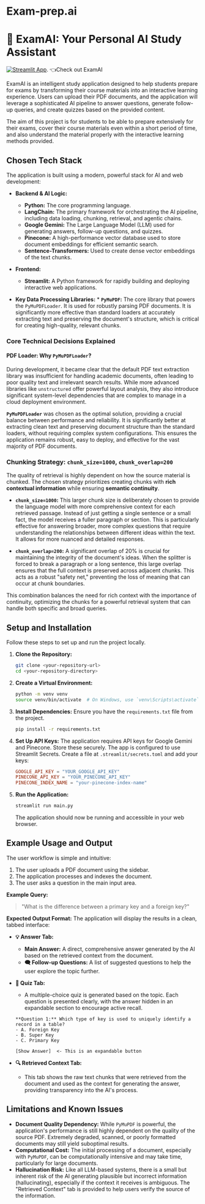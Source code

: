 # Exam-prep.ai
# 🤖 ExamAI: Your Personal AI Study Assistant

[![Streamlit App](https://static.streamlit.io/badges/streamlit_badge_black_white.svg)](https://exam-prepai.streamlit.app/).  👈Check out ExamAI

ExamAI is an intelligent study application designed to help students prepare for exams by transforming their course materials into an interactive learning experience. Users can upload their PDF documents, and the application will leverage a sophisticated AI pipeline to answer questions, generate follow-up queries, and create quizzes based on the provided content.

The aim of this project is for students to be able to prepare extensively for their exams, cover their course materials even within a short period of time, and also understand the material properly with the interactive learning methods provided.

## Chosen Tech Stack

The application is built using a modern, powerful stack for AI and web development:

*   **Backend & AI Logic:**
    *   **Python:** The core programming language.
    *   **LangChain:** The primary framework for orchestrating the AI pipeline, including data loading, chunking, retrieval, and agentic chains.
    *   **Google Gemini:** The Large Language Model (LLM) used for generating answers, follow-up questions, and quizzes.
    *   **Pinecone:** A high-performance vector database used to store document embeddings for efficient semantic search.
    *   **Sentence-Transformers:** Used to create dense vector embeddings of the text chunks.
*   **Frontend:**
    *   **Streamlit:** A Python framework for rapidly building and deploying interactive web applications.
  
  *   **Key Data Processing Libraries:**
    *   **`PyMuPDF`:** The core library that powers the `PyMuPDFLoader`. It is used for robustly parsing PDF documents. It is significantly more effective than standard loaders at accurately extracting text and preserving the document's structure, which is critical for creating high-quality, relevant chunks.
    

### Core Technical Decisions Explained

#### PDF Loader: Why `PyMuPDFLoader`?

During development, it became clear that the default PDF text extraction library was insufficient for handling academic documents, often leading to poor quality text and irrelevant search results. While more advanced libraries like `unstructured` offer powerful layout analysis, they also introduce significant system-level dependencies that are complex to manage in a cloud deployment environment.

**`PyMuPDFLoader`** was chosen as the optimal solution, providing a crucial balance between performance and reliability. It is significantly better at extracting clean text and preserving document structure than the standard loaders, without requiring complex system configurations. This ensures the application remains robust, easy to deploy, and effective for the vast majority of PDF documents.


### Chunking Strategy: `chunk_size=1000`, `chunk_overlap=200`

The quality of retrieval is highly dependent on how the source material is chunked. The chosen strategy prioritizes creating chunks with **rich contextual information** while ensuring **semantic continuity**.

*   **`chunk_size=1000`:** This larger chunk size is deliberately chosen to provide the language model with more comprehensive context for each retrieved passage. Instead of just getting a single sentence or a small fact, the model receives a fuller paragraph or section. This is particularly effective for answering broader, more complex questions that require understanding the relationships between different ideas within the text. It allows for more nuanced and detailed responses.

*   **`chunk_overlap=200`:** A significant overlap of 20% is crucial for maintaining the integrity of the document's ideas. When the splitter is forced to break a paragraph or a long sentence, this large overlap ensures that the full context is preserved across adjacent chunks. This acts as a robust "safety net," preventing the loss of meaning that can occur at chunk boundaries.

This combination balances the need for rich context with the importance of continuity, optimizing the chunks for a powerful retrieval system that can handle both specific and broad queries.


## Setup and Installation

Follow these steps to set up and run the project locally.

1.  **Clone the Repository:**
    ```bash
    git clone <your-repository-url>
    cd <your-repository-directory>
    ```

2.  **Create a Virtual Environment:**
    ```bash
    python -m venv venv
    source venv/bin/activate  # On Windows, use `venv\Scripts\activate`
    ```

3.  **Install Dependencies:**
    Ensure you have the `requirements.txt` file from the project.
    ```bash
    pip install -r requirements.txt
    ```
    

4.  **Set Up API Keys:**
    The application requires API keys for Google Gemini and Pinecone. Store these securely. The app is configured to use Streamlit Secrets. Create a file at `.streamlit/secrets.toml` and add your keys:
    ```toml
    GOOGLE_API_KEY = "YOUR_GOOGLE_API_KEY"
    PINECONE_API_KEY = "YOUR_PINECONE_API_KEY"
    PINECONE_INDEX_NAME = "your-pinecone-index-name"
    ```

5.  **Run the Application:**
    ```bash
    streamlit run main.py
    ```
    The application should now be running and accessible in your web browser.

## Example Usage and Output

The user workflow is simple and intuitive:

1.  The user uploads a PDF document using the sidebar.
2.  The application processes and indexes the document.
3.  The user asks a question in the main input area.

**Example Query:**
> "What is the difference between a primary key and a foreign key?"

**Expected Output Format:**
The application will display the results in a clean, tabbed interface:

*   **💡 Answer Tab:**
    *   **Main Answer:** A direct, comprehensive answer generated by the AI based on the retrieved context from the document.
    *   **🗨️ Follow-up Questions:** A list of suggested questions to help the user explore the topic further.

*   **📝 Quiz Tab:**
    *   A multiple-choice quiz is generated based on the topic. Each question is presented clearly, with the answer hidden in an expandable section to encourage active recall.
    ```
    **Question 1:** Which type of key is used to uniquely identify a record in a table?
    - A. Foreign Key
    - B. Super Key
    - C. Primary Key
    
    [Show Answer]  <- This is an expandable button
    ```

*   **🔍 Retrieved Context Tab:**
    *   This tab shows the raw text chunks that were retrieved from the document and used as the context for generating the answer, providing transparency into the AI's process.

## Limitations and Known Issues

*   **Document Quality Dependency:** While `PyMuPDF` is powerful, the application's performance is still highly dependent on the quality of the source PDF. Extremely degraded, scanned, or poorly formatted documents may still yield suboptimal results.
*   **Computational Cost:** The initial processing of a document, especially with `PyMuPDF`, can be computationally intensive and may take time, particularly for large documents.
*   **Hallucination Risk:** Like all LLM-based systems, there is a small but inherent risk of the AI generating plausible but incorrect information (hallucinating), especially if the context it receives is ambiguous. The "Retrieved Context" tab is provided to help users verify the source of the information.

